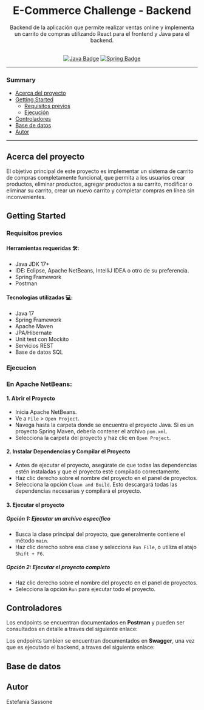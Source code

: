 <h1  align="center"> E-Commerce Challenge - Backend </h1>

<div align="center"> Backend de la aplicación que permite realizar ventas online y implementa un carrito de compras utilizando React para el frontend y Java para el backend. </div> &nbsp;

<p align="center">
  <a href="https://www.oracle.com/java/">
    <img src="https://badgen.net/badge/language/java/orange" alt="Java Badge"/></a>
  <a href="https://spring.io/">
    <img src="https://badgen.net/badge/framework/spring/green" alt="Spring Badge"/></a>
</p>

---

### Summary

- [Acerca del proyecto](#acerca-del-proyecto)
- [Getting Started](#getting-started)
  - [Requisitos previos](#requisitos-previos)
  - [Ejecución](#ejecucion)
- [Controladores](#controladores)
- [Base de datos](#base-de-datos)
- [Autor](#autor)

---

## Acerca del proyecto
El objetivo principal de este proyecto es implementar un sistema de carrito de compras completamente funcional, que permita a los usuarios crear productos, eliminar productos, agregar productos a su carrito, modificar o eliminar su carrito, crear un nuevo carrito y completar compras en línea sin inconvenientes.

## Getting Started

### Requisitos previos

#### Herramientas requeridas 🛠:
- Java JDK 17+
- IDE: Eclipse, Apache NetBeans, IntelliJ IDEA o otro de su preferencia.
- Spring Framework
- Postman

#### Tecnologias utilizadas 💻:
- Java 17
- Spring Framework
- Apache Maven
- JPA/Hibernate
- Unit test con Mockito
- Servicios REST
- Base de datos SQL

### Ejecucion
### En Apache NetBeans:

#### 1. Abrir el Proyecto
- Inicia Apache NetBeans.
- Ve a `File` > `Open Project`.
- Navega hasta la carpeta donde se encuentra el proyecto Java. Si es un proyecto Spring Maven, debería contener el archivo `pom.xml`.
- Selecciona la carpeta del proyecto y haz clic en `Open Project`.

#### 2. Instalar Dependencias y Compilar el Proyecto
- Antes de ejecutar el proyecto, asegúrate de que todas las dependencias estén instaladas y que el proyecto esté compilado correctamente.
- Haz clic derecho sobre el nombre del proyecto en el panel de proyectos.
- Selecciona la opción `Clean and Build`. Esto descargará todas las dependencias necesarias y compilará el proyecto.

#### 3. Ejecutar el proyecto

##### Opción 1: Ejecutar un archivo específico
- Busca la clase principal del proyecto, que generalmente contiene el método `main`.
- Haz clic derecho sobre esa clase y selecciona `Run File`, o utiliza el atajo `Shift + F6`.

##### Opción 2: Ejecutar el proyecto completo
- Haz clic derecho sobre el nombre del proyecto en el panel de proyectos.
- Selecciona la opción `Run` para ejecutar todo el proyecto.

## Controladores
Los endpoints se encuentran documentados en **Postman** y pueden ser consultados en detalle a traves del siguiente enlace: 

Los endpoints tambien se encuentran documentados en **Swagger**, una vez que es ejecutado el backend, a traves del siguiente enlace:

## Base de datos

## Autor

Estefanía Sassone
